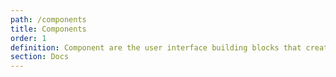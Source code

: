 ```yaml
---
path: /components
title: Components
order: 1
definition: Component are the user interface building blocks that create user experiences.
section: Docs 
---
```


